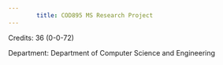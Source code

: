 ```yaml
---
        title: COD895 MS Research Project
---
```

Credits: 36 (0-0-72)

Department: Department of Computer Science and Engineering

